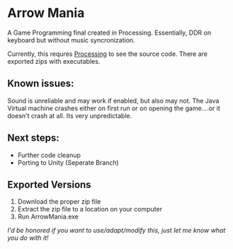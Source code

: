 # Arrow Mania
A Game Programming final created in Processing. Essentially, DDR on keyboard but without music syncronization.

Currently, this requres [Processing](https://processing.org/) to see the source code. There are exported zips with executables. 


## Known issues: 
Sound is unreliable and may work if enabled, but also may not. The Java Virtual machine crashes either on first run or on opening the game....or it doesn't crash at all. Its very unpredictable. 


## Next steps: 
* Further code cleanup
* Porting to Unity (Seperate Branch)

## Exported Versions
1. Download the proper zip file
2. Extract the zip file to a location on your computer
3. Run ArrowMania.exe

*I'd be honored if you want to use/adapt/modify this, just let me know what you do with it!*

